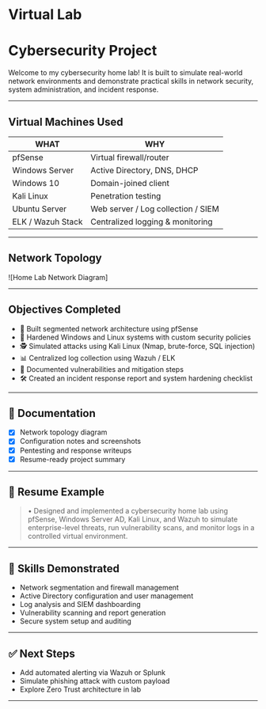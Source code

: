 # Virtual Lab 
# Cybersecurity Project

Welcome to my  cybersecurity home lab! It is built to simulate real-world network environments and demonstrate practical skills in network security, system administration, and incident response.

---

## Virtual Machines Used

| WHAT             | WHY                                  |
|------------------|-------------------------------------------|
| pfSense          | Virtual firewall/router                  |
| Windows Server   | Active Directory, DNS, DHCP              |
| Windows 10       | Domain-joined client                     |
| Kali Linux       | Penetration testing                      |
| Ubuntu Server    | Web server / Log collection / SIEM       |
| ELK / Wazuh Stack| Centralized logging & monitoring         |

---

## Network Topology

![Home Lab Network Diagram]  


---

## Objectives Completed

- 🧱 Built segmented network architecture using pfSense
- 🔐 Hardened Windows and Linux systems with custom security policies
- 🕵️ Simulated attacks using Kali Linux (Nmap, brute-force, SQL injection)
- 📊 Centralized log collection using Wazuh / ELK
- 📁 Documented vulnerabilities and mitigation steps
- 🛠️ Created an incident response report and system hardening checklist

---

## 📁 Documentation

- [x] Network topology diagram
- [x] Configuration notes and screenshots
- [x] Pentesting and response writeups
- [x] Resume-ready project summary

---

## 📌 Resume Example

> • Designed and implemented a cybersecurity home lab using pfSense, Windows Server AD, Kali Linux, and Wazuh to simulate enterprise-level threats, run vulnerability scans, and monitor logs in a controlled virtual environment.

---

## 🧠 Skills Demonstrated

- Network segmentation and firewall management
- Active Directory configuration and user management
- Log analysis and SIEM dashboarding
- Vulnerability scanning and report generation
- Secure system setup and auditing

---

## ✅ Next Steps

- Add automated alerting via Wazuh or Splunk
- Simulate phishing attack with custom payload
- Explore Zero Trust architecture in lab

---

